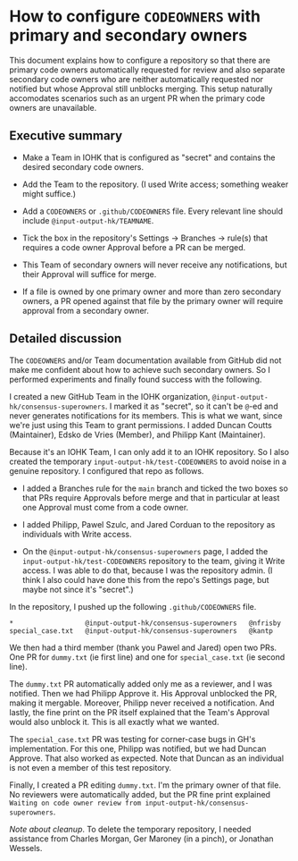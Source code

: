 # How to configure `CODEOWNERS` with primary and secondary owners 

This document explains how to configure a repository so that there are primary
code owners automatically requested for review and also separate secondary code
owners who are neither automatically requested nor notified but whose Approval
still unblocks merging. This setup naturally accomodates scenarios such as an
urgent PR when the primary code owners are unavailable.

## Executive summary

  * Make a Team in IOHK that is configured as "secret" and contains the desired
    secondary code owners.

  * Add the Team to the repository. (I used Write access; something weaker
    might suffice.)

  * Add a `CODEOWNERS` or `.github/CODEOWNERS` file. Every relevant line should
    include `@input-output-hk/TEAMNAME`.

  * Tick the box in the repository's Settings -> Branches -> rule(s) that
    requires a code owner Approval before a PR can be merged.

  * This Team of secondary owners will never receive any notifications, but
    their Approval will suffice for merge.

  * If a file is owned by one primary owner and more than zero secondary
    owners, a PR opened against that file by the primary owner will require
    approval from a secondary owner.

## Detailed discussion

The `CODEOWNERS` and/or Team documentation available from GitHub did not make me
confident about how to achieve such secondary owners. So I performed experiments
and finally found success with the following.

I created a new GitHub Team in the IOHK organization,
`@input-output-hk/consensus-superowners`. I marked it as "secret", so it can't
be `@`-ed and never generates notifications for its members. This is what we
want, since we're just using this Team to grant permissions. I added Duncan
Coutts (Maintainer), Edsko de Vries (Member), and Philipp Kant (Maintainer).

Because it's an IOHK Team, I can only add it to an IOHK repository. So I also
created the temporary `input-output-hk/test-CODEOWNERS` to avoid noise in a
genuine repository. I configured that repo as follows.

  * I added a Branches rule for the `main` branch and ticked the two boxes so
    that PRs require Approvals before merge and that in particular at least one
    Approval must come from a code owner.

  * I added Philipp, Pawel Szulc, and Jared Corduan to the repository as
    individuals with Write access.

  * On the `@input-output-hk/consensus-superowners` page, I added the
    `input-output-hk/test-CODEOWNERS` repository to the team, giving it Write
    access. I was able to do that, because I was the repository admin. (I think
    I also could have done this from the repo's Settings page, but maybe not
    since it's "secret".)

In the repository, I pushed up the following `.github/CODEOWNERS` file.

```
*                  @input-output-hk/consensus-superowners   @nfrisby
special_case.txt   @input-output-hk/consensus-superowners   @kantp
```

We then had a third member (thank you Pawel and Jared) open two PRs. One PR for
`dummy.txt` (ie first line) and one for `special_case.txt` (ie second line).

The `dummy.txt` PR automatically added only me as a reviewer, and I was
notified. Then we had Philipp Approve it. His Approval unblocked the PR, making
it mergable. Moreover, Philipp never received a notification. And lastly, the
fine print on the PR itself explained that the Team's Approval would also
unblock it. This is all exactly what we wanted.

The `special_case.txt` PR was testing for corner-case bugs in GH's
implementation. For this one, Philipp was notified, but we had Duncan Approve.
That also worked as expected. Note that Duncan as an individual is not even a
member of this test repository.

Finally, I created a PR editing `dummy.txt`. I'm the primary owner of that
file. No reviewers were automatically added, but the PR fine print explained
`Waiting on code owner review from input-output-hk/consensus-superowners`.

*Note about cleanup*. To delete the temporary repository, I needed assistance
from Charles Morgan, Ger Maroney (in a pinch), or Jonathan Wessels.
